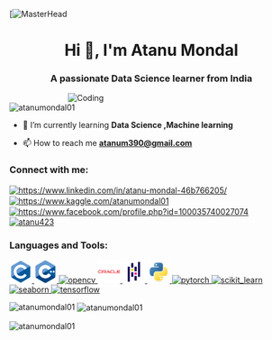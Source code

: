 
[![MasterHead](https://res.cloudinary.com/dyd911kmh/image/upload/f_auto,q_auto:best/v1610040100/Linkedin_Cover_-_Data_Enthusiast_qgfd0z.png)
<h1 align="center">Hi 👋, I'm Atanu Mondal</h1>
<h3 align="center">A passionate Data Science learner from India</h3>
<img align="right" alt="Coding" width="400" src="https://cdn.dribbble.com/users/1876781/screenshots/6169542/web_character.gif">
<p align="left"> <img src="https://komarev.com/ghpvc/?username=atanumondal01&label=Profile%20views&color=0e75b6&style=flat" alt="atanumondal01" /> </p>

- 🌱 I’m currently learning **Data Science ,Machine learning**

- 📫 How to reach me **atanum390@gmail.com**

<h3 align="left">Connect with me:</h3>
<p align="left">
<a href="https://linkedin.com/in/https://www.linkedin.com/in/atanu-mondal-46b766205/" target="blank"><img align="center" src="https://raw.githubusercontent.com/rahuldkjain/github-profile-readme-generator/master/src/images/icons/Social/linked-in-alt.svg" alt="https://www.linkedin.com/in/atanu-mondal-46b766205/" height="30" width="40" /></a>
<a href="https://kaggle.com/https://www.kaggle.com/atanumondal01" target="blank"><img align="center" src="https://raw.githubusercontent.com/rahuldkjain/github-profile-readme-generator/master/src/images/icons/Social/kaggle.svg" alt="https://www.kaggle.com/atanumondal01" height="30" width="40" /></a>
<a href="https://fb.com/https://www.facebook.com/profile.php?id=100035740027074" target="blank"><img align="center" src="https://raw.githubusercontent.com/rahuldkjain/github-profile-readme-generator/master/src/images/icons/Social/facebook.svg" alt="https://www.facebook.com/profile.php?id=100035740027074" height="30" width="40" /></a>
<a href="https://instagram.com/atanu423" target="blank"><img align="center" src="https://raw.githubusercontent.com/rahuldkjain/github-profile-readme-generator/master/src/images/icons/Social/instagram.svg" alt="atanu423" height="30" width="40" /></a>
</p>

<h3 align="left">Languages and Tools:</h3>
<p align="left"> <a href="https://www.cprogramming.com/" target="_blank" rel="noreferrer"> <img src="https://raw.githubusercontent.com/devicons/devicon/master/icons/c/c-original.svg" alt="c" width="40" height="40"/> </a> <a href="https://www.w3schools.com/cpp/" target="_blank" rel="noreferrer"> <img src="https://raw.githubusercontent.com/devicons/devicon/master/icons/cplusplus/cplusplus-original.svg" alt="cplusplus" width="40" height="40"/> </a> <a href="https://opencv.org/" target="_blank" rel="noreferrer"> <img src="https://www.vectorlogo.zone/logos/opencv/opencv-icon.svg" alt="opencv" width="40" height="40"/> </a> <a href="https://www.oracle.com/" target="_blank" rel="noreferrer"> <img src="https://raw.githubusercontent.com/devicons/devicon/master/icons/oracle/oracle-original.svg" alt="oracle" width="40" height="40"/> </a> <a href="https://pandas.pydata.org/" target="_blank" rel="noreferrer"> <img src="https://raw.githubusercontent.com/devicons/devicon/2ae2a900d2f041da66e950e4d48052658d850630/icons/pandas/pandas-original.svg" alt="pandas" width="40" height="40"/> </a> <a href="https://www.python.org" target="_blank" rel="noreferrer"> <img src="https://raw.githubusercontent.com/devicons/devicon/master/icons/python/python-original.svg" alt="python" width="40" height="40"/> </a> <a href="https://pytorch.org/" target="_blank" rel="noreferrer"> <img src="https://www.vectorlogo.zone/logos/pytorch/pytorch-icon.svg" alt="pytorch" width="40" height="40"/> </a> <a href="https://scikit-learn.org/" target="_blank" rel="noreferrer"> <img src="https://upload.wikimedia.org/wikipedia/commons/0/05/Scikit_learn_logo_small.svg" alt="scikit_learn" width="40" height="40"/> </a> <a href="https://seaborn.pydata.org/" target="_blank" rel="noreferrer"> <img src="https://seaborn.pydata.org/_images/logo-mark-lightbg.svg" alt="seaborn" width="40" height="40"/> </a> <a href="https://www.tensorflow.org" target="_blank" rel="noreferrer"> <img src="https://www.vectorlogo.zone/logos/tensorflow/tensorflow-icon.svg" alt="tensorflow" width="40" height="40"/> </a> </p>

<p><img align="left" src="https://github-readme-stats.vercel.app/api/top-langs?username=atanumondal01&show_icons=true&locale=en&layout=compact" alt="atanumondal01" /></p>

<p>&nbsp;<img align="center" src="https://github-readme-stats.vercel.app/api?username=atanumondal01&show_icons=true&locale=en" alt="atanumondal01" /></p>

<p><img align="center" src="https://github-readme-streak-stats.herokuapp.com/?user=atanumondal01&" alt="atanumondal01" /></p>
